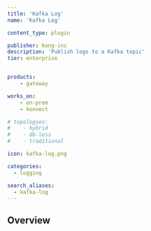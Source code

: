 ```yaml
---
title: 'Kafka Log'
name: 'Kafka Log'

content_type: plugin

publisher: kong-inc
description: 'Publish logs to a Kafka topic'
tier: enterprise


products:
    - gateway

works_on:
    - on-prem
    - konnect

# topologies:
#    - hybrid
#    - db-less
#    - traditional

icon: kafka-log.png

categories:
  - logging

search_aliases:
  - kafka-log
---
```


## Overview

